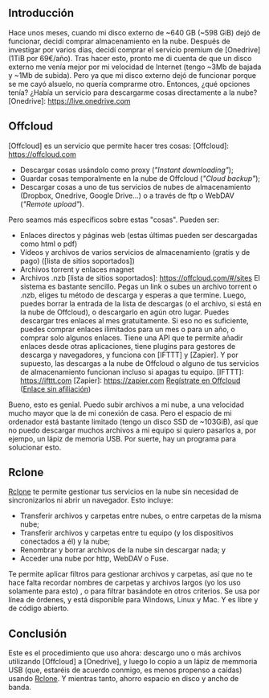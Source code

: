 <!--
.. title: Reseña de Offcloud y Rclone
.. slug: resena-offcloud-rclone
-->

## Introducción

Hace unos meses, cuando mi disco externo de ~640 GB (~598 GiB) dejó de funcionar, decidí comprar  almacenamiento en la nube. Después de investigar por varios días, decidí comprar el servicio premium de [Onedrive] (1TiB por 69€/año). Tras hacer esto, pronto me di cuenta de que un disco externo me venía mejor por mi velocidad de Internet (tengo ~3Mb de bajada y ~1Mb de subida). Pero ya que mi disco externo dejó de funcionar porque se me cayó alsuelo, no quería comprarme otro. Entonces, ¿qué opciones tenía? ¿Había un servicio para descargarme cosas  directamente a la nube?
[Onedrive]: https://live.onedrive.com

## Offcloud

[Offcloud] es un servicio que permite hacer tres cosas:
[Offcloud]: https://offcloud.com
* Descargar cosas usándolo como proxy (*"Instant downloading"*);
* Guardar cosas temporalmente en la nube de Offcloud (*"Cloud backup"*);
* Descargar cosas a uno de tus servicios de nubes de almacenamiento (Dropbox, Onedrive, Google Drive...) o a través de ftp o WebDAV (*"Remote upload"*).

Pero seamos más específicos sobre estas "cosas". Pueden ser:

* Enlaces directos y páginas web (estas últimas pueden ser descargadas como html o pdf)
* Vídeos y archivos de varios servicios de almacenamiento (gratis y de pago) ([lista de sitios soportados])
* Archivos torrent y enlaces magnet
* Archivos .nzb
[lista de sitios soportados]: https://offcloud.com/#/sites
El sistema es bastante sencillo. Pegas un link o subes un archivo torrent o .nzb, eliges tu método de descarga y esperas a que termine. Luego, puedes borrar la entrada de la lista de descargas (o el archivo, si está en la nube de Offcloud), o descargarlo en agún otro lugar. Puedes descargar tres enlaces al mes gratuitamente. Si eso no es suficiente, puedes comprar enlaces ilimitados para un mes o para un año, o comprar solo algunos enlaces. Tiene una API que te permite añadir enlaces desde otras aplicaciones, tiene plugins para gestores de descarga y navegadores, y funciona con [IFTTT] y [Zapier]. Y por supuesto, las descargas a la nube de Offcloud o alguno de tus servicios de almacenamiento funcionan incluso si apagas tu equipo.
[IFTTT]: https://ifttt.com
[Zapier]: https://zapier.com
[Regístrate en Offcloud](https://offcloud.com/?=9ee9276b) ([Enlace sin afiliación](https://offcloud.com))

Bueno, esto es genial. Puedo subir archivos a mi nube, a una velocidad mucho mayor que la de mi conexión de casa. Pero el espacio de mi ordenador está bastante limitado (tengo un disco SSD de ~103GiB), así que no puedo descargar muchos archivos a mi equipo si quiero pasarlos a, por ejempo, un lápiz de memoria USB. Por suerte, hay un programa para solucionar esto.

## Rclone

[Rclone] te permite gestionar tus servicios en la nube sin necesidad de sincronizarlos ni abrir un navegador. Esto incluye:

* Transferir archivos y carpetas entre nubes, o entre carpetas de la misma nube;
* Transferir archivos y carpetas entre tu equipo (y los dispositivos conectados a él) y la nube;
* Renombrar y borrar archivos de la nube sin descargar nada; y
* Acceder una nube por http, WebDAV o Fuse.

Te permite aplicar filtros para gestionar archivos y carpetas, así que no te hace falta recordar nombres de carpetas y archivos largos (yo los uso solamente para esto) , o para filtrar basándote en otros criterios. Se usa por línea de órdenes, y está disponible para Windows, Linux y Mac. Y es libre y de código abierto.

[Rclone]: http://rclone.org

## Conclusión

Este es el procedimiento que uso ahora: descargo uno o más archivos utilizando [Offcloud] a [Onedrive], y luego lo copio a un lápiz de memmoria USB (que, estaréis de acuerdo conmigo, es menos propenso a caídas) usando [Rclone]. Y mientras tanto, ahorro espacio en disco y ancho de banda.

